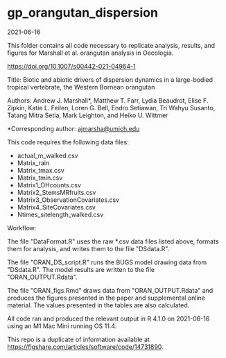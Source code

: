 # gp_orangutan_dispersion

2021-06-16

This folder contains all code necessary to replicate analysis, results, and figures for Marshall et al. orangutan analysis in Oecologia.

https://doi.org/10.1007/s00442-021-04964-1

Title: Biotic and abiotic drivers of dispersion dynamics in a large-bodied tropical vertebrate, the Western Bornean orangutan

Authors: Andrew J. Marshall*, Matthew T. Farr, Lydia Beaudrot, Elise F. Zipkin, Katie L. Feilen, Loren G. Bell, Endro Setiawan, Tri Wahyu Susanto, Tatang Mitra Setia, Mark Leighton, and Heiko U. Wittmer

*Corresponding author: ajmarsha@umich.edu

This code requires the following data files:

- actual_m_walked.csv
- Matrix_rain
- Matrix_tmax.csv
- Matrix_tmin.csv
- Matrix1_OHcounts.csv
- Matrix2_StemsMRfruits.csv
- Matrix3_ObservationCovariates.csv
- Matrix4_SiteCovariates.csv
- Ntimes_sitelength_walked.csv

Workflow:

The file "DataFormat.R" uses the raw *.csv data files listed above, formats them for analysis, and writes them to the file "DSdata.R".

The file "ORAN_DS_script.R" runs the BUGS model drawing data from "DSdata.R". The model results are written to the file "ORAN_OUTPUT.Rdata".

The file "ORAN_figs.Rmd" draws data from  "ORAN_OUTPUT.Rdata" and produces the figures presented in the paper and supplemental online material. The values presented in the tables are also calculated. 

All code ran and produced the relevant output in R 4.1.0 on 2021-06-16 using an M1 Mac Mini running OS 11.4.

This repo is a duplicate of information available at https://figshare.com/articles/software/code/14731890.
